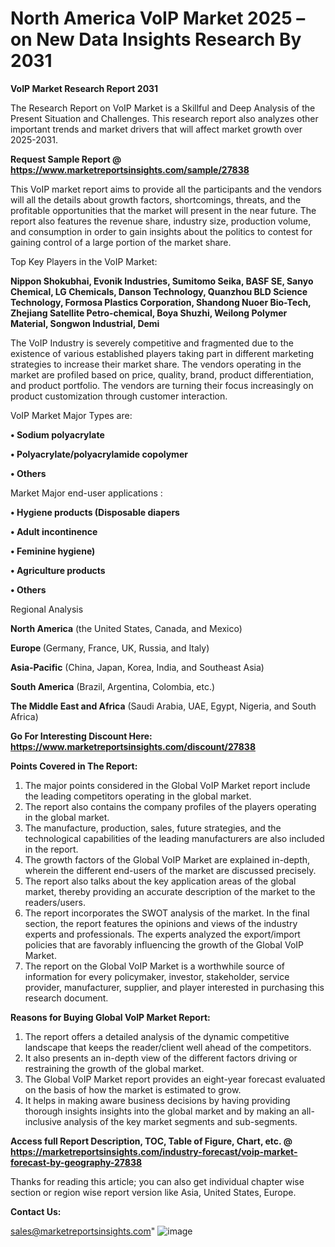 # North America VoIP Market 2025 – on New Data Insights Research By 2031

<strong>VoIP Market Research Report 2031</strong>

The Research Report on VoIP Market is a Skillful and Deep Analysis of the Present Situation and Challenges. This research report also analyzes other important trends and market drivers that will affect market growth over 2025-2031.

<strong>Request Sample Report @ <a href=https://www.marketreportsinsights.com/sample/27838>https://www.marketreportsinsights.com/sample/27838</a></strong>

This VoIP market report aims to provide all the participants and the vendors will all the details about growth factors, shortcomings, threats, and the profitable opportunities that the market will present in the near future. The report also features the revenue share, industry size, production volume, and consumption in order to gain insights about the politics to contest for gaining control of a large portion of the market share.

Top Key Players in the VoIP Market:

<strong>Nippon Shokubhai, Evonik Industries, Sumitomo Seika, BASF SE, Sanyo Chemical, LG Chemicals, Danson Technology, Quanzhou BLD Science Technology, Formosa Plastics Corporation, Shandong Nuoer Bio-Tech, Zhejiang Satellite Petro-chemical, Boya Shuzhi, Weilong Polymer Material, Songwon Industrial, Demi</strong>

The VoIP Industry is severely competitive and fragmented due to the existence of various established players taking part in different marketing strategies to increase their market share. The vendors operating in the market are profiled based on price, quality, brand, product differentiation, and product portfolio. The vendors are turning their focus increasingly on product customization through customer interaction.

VoIP Market Major Types are:

<strong>• Sodium polyacrylate

• Polyacrylate/polyacrylamide copolymer

• Others</strong>

Market Major end-user applications :

<strong>• Hygiene products (Disposable diapers

• Adult incontinence

• Feminine hygiene)

• Agriculture products

• Others</strong>

Regional Analysis

</u><strong><b>North America</b></strong> (the United States, Canada, and Mexico)

<strong><b>Europe </b></strong>(Germany, France, UK, Russia, and Italy)

<strong><b>Asia-Pacific</b></strong> (China, Japan, Korea, India, and Southeast Asia)

<strong><b>South America</b></strong> (Brazil, Argentina, Colombia, etc.)

<strong><b>The Middle East and Africa</b></strong> (Saudi Arabia, UAE, Egypt, Nigeria, and South Africa)

<strong>Go For Interesting Discount Here: <a href=https://www.marketreportsinsights.com/discount/27838>https://www.marketreportsinsights.com/discount/27838</a></strong>

<strong>Points Covered in The Report:</strong>
<ol>
  <li>The major points considered in the Global VoIP Market report include the leading competitors operating in the global market.</li>
  <li>The report also contains the company profiles of the players operating in the global market.</li>
  <li>The manufacture, production, sales, future strategies, and the technological capabilities of the leading manufacturers are also included in the report.</li>
  <li>The growth factors of the Global VoIP Market are explained in-depth, wherein the different end-users of the market are discussed precisely.</li>
  <li>The report also talks about the key application areas of the global market, thereby providing an accurate description of the market to the readers/users.</li>
  <li>The report incorporates the SWOT analysis of the market. In the final section, the report features the opinions and views of the industry experts and professionals. The experts analyzed the export/import policies that are favorably influencing the growth of the Global VoIP Market.</li>
  <li>The report on the Global VoIP Market is a worthwhile source of information for every policymaker, investor, stakeholder, service provider, manufacturer, supplier, and player interested in purchasing this research document.</li>
</ol>
<strong>Reasons for Buying Global VoIP Market Report:</strong>

<ol>
  <li>The report offers a detailed analysis of the dynamic competitive landscape that keeps the reader/client well ahead of the competitors.</li>
  <li>It also presents an in-depth view of the different factors driving or restraining the growth of the global market.</li>
  <li>The Global VoIP Market report provides an eight-year forecast evaluated on the basis of how the market is estimated to grow.</li>
  <li>It helps in making aware business decisions by having providing thorough insights insights into the global market and by making an all-inclusive analysis of the key market segments and sub-segments.</li>
</ol>
<strong>Access full Report Description, TOC, Table of Figure, Chart, etc. @ <a href=https://marketreportsinsights.com/industry-forecast/voip-market-forecast-by-geography-27838>https://marketreportsinsights.com/industry-forecast/voip-market-forecast-by-geography-27838</a></strong>


Thanks for reading this article; you can also get individual chapter wise section or region wise report version like Asia, United States, Europe.

<strong>Contact Us:</strong>

sales@marketreportsinsights.com"
![image](https://github.com/user-attachments/assets/efaf5b88-94bd-4c2c-8bc0-c378bbc14599)
